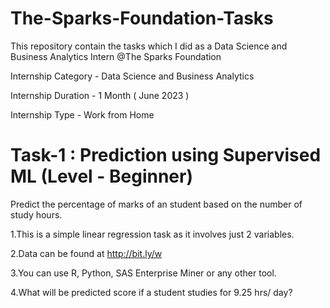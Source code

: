 # The-Sparks-Foundation-Tasks
This repository contain the tasks which I did as a Data Science and Business Analytics Intern @The Sparks Foundation

Internship Category - Data Science and Business Analytics

Internship Duration - 1 Month ( June 2023 )

Internship Type - Work from Home

# Task-1 : Prediction using Supervised ML (Level - Beginner)
Predict the percentage of marks of an student based on the number of study hours.
 
 1.This is a simple linear regression task as it involves just 2 variables.
 
 2.Data can be found at http://bit.ly/w
 
 3.You can use R, Python, SAS Enterprise Miner or any other tool.
 
 4.What will be predicted score if a student studies for 9.25 hrs/ day?
